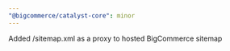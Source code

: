 ```yaml
---
"@bigcommerce/catalyst-core": minor
---
```


Added /sitemap.xml as a proxy to hosted BigCommerce sitemap
